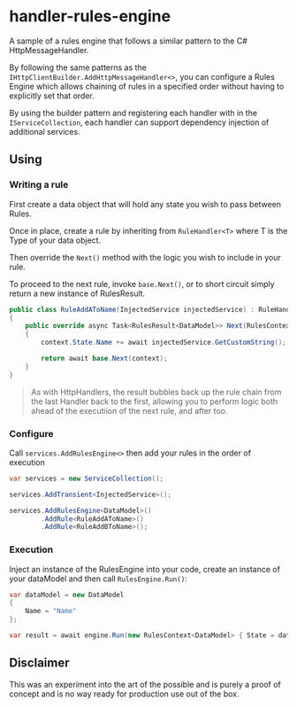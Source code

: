 # handler-rules-engine

A sample of a rules engine that follows a similar pattern to the C# HttpMessageHandler. 

By following the same patterns as the `IHttpClientBuilder.AddHttpMessageHandler<>`, you can configure a Rules Engine which allows chaining of rules in a specified order without having to explicitly set that order.

By using the builder pattern and registering each handler with in the `IServiceCollection`, each handler can support dependency injection of additional services.

## Using

### Writing a rule

First create a data object that will hold any state you wish to pass between Rules.

Once in place, create a rule by inheriting from `RuleHandler<T>` where T is the Type of your data object.

Then override the `Next()` method with the logic you wish to include in your rule. 

To proceed to the next rule, invoke `base.Next()`, or to short circuit simply return a new instance of RulesResult.

```csharp
public class RuleAddAToName(InjectedService injectedService) : RuleHandler<DataModel>
{
    public override async Task<RulesResult<DataModel>> Next(RulesContext<DataModel> context)
    {
        context.State.Name += await injectedService.GetCustomString();

        return await base.Next(context);
    }
}
```

> As with HttpHandlers, the result bubbles back up the rule chain from the last Handler back to the first, allowing you to perform logic both ahead of the executiion of the next rule, and after too.

### Configure

Call `services.AddRulesEngine<>` then add your rules in the order of execution

``` csharp
var services = new ServiceCollection();

services.AddTransient<InjectedService>();

services.AddRulesEngine<DataModel>()
        .AddRule<RuleAddAToName>()
        .AddRule<RuleAddBToName>();
```

### Execution

Inject an instance of the RulesEngine into your code, create an instance of your dataModel and then call `RulesEngine.Run()`:

```csharp
var dataModel = new DataModel
{
    Name = "Name"
};

var result = await engine.Run(new RulesContext<DataModel> { State = dataModel });
```

## Disclaimer

This was an experiment into the art of the possible and is purely a proof of concept and is no way ready for production use out of the box. 